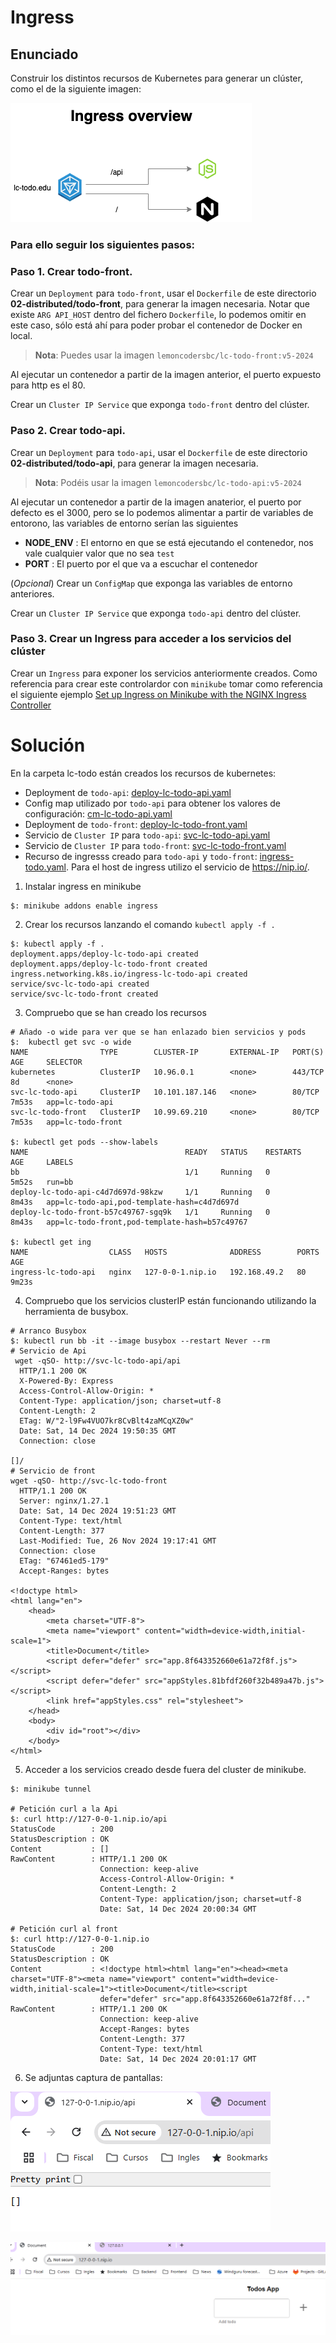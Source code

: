 # Ingress

## Enunciado

Construir los distintos recursos de Kubernetes para generar un clúster, como el de la siguiente imagen:

![distributed](./distributed.png)

### Para ello seguir los siguientes pasos:

### Paso 1. Crear todo-front.

Crear un `Deployment` para `todo-front`, usar el `Dockerfile` de este directorio **02-distributed/todo-front**, para generar la imagen necesaria. Notar que existe `ARG API_HOST` dentro del fichero `Dockerfile`, lo podemos omitir en este caso, sólo está ahí para poder probar el contenedor de Docker en local.

> **Nota**: Puedes usar la imagen `lemoncodersbc/lc-todo-front:v5-2024`

Al ejecutar un contenedor a partir de la imagen anterior, el puerto expuesto para http es el 80. 

Crear un `Cluster IP Service` que exponga `todo-front` dentro del clúster.

### Paso 2. Crear todo-api.

Crear un `Deployment` para `todo-api`, usar el `Dockerfile` de este directorio **02-distributed/todo-api**, para generar la imagen necesaria.

> **Nota**: Podéis usar la imagen `lemoncodersbc/lc-todo-api:v5-2024`

Al ejecutar un contenedor a partir de la imagen anaterior, el puerto por defecto es el 3000, pero se lo podemos alimentar a partir de  variables de entorono, las variables de entorno serían las siguientes

* **NODE_ENV** : El entorno en que se está ejecutando el contenedor, nos vale cualquier valor que no sea `test`
* **PORT** : El puerto por el que va a escuchar el contenedor

(_Opcional_) Crear un `ConfigMap` que exponga las variables de entorno anteriores. 

Crear un `Cluster IP Service` que exponga `todo-api` dentro del clúster.

### Paso 3. Crear un Ingress para acceder a los servicios del clúster

Crear un `Ingress` para exponer los servicios anteriormente creados. Como referencia para crear este controlardor con `minikube` tomar como referencia el siguiente ejemplo [Set up Ingress on Minikube with the NGINX Ingress Controller](https://kubernetes.io/docs/tasks/access-application-cluster/ingress-minikube/)


# Solución

En la carpeta lc-todo están creados los recursos de kubernetes:
 - Deployment de ``todo-api``: [deploy-lc-todo-api.yaml](./lc-todo/deploy-lc-todo-api.yaml)
 - Config map utilizado por ``todo-api`` para obtener los valores de configuración: [cm-lc-todo-api.yaml](./lc-todo/cm-lc-todo-api.yaml)
 - Deployment de ``todo-front``: [deploy-lc-todo-front.yaml](./lc-todo/deploy-lc-todo-front.yaml)
 - Servicio de ``Cluster IP`` para ``todo-api``: [svc-lc-todo-api.yaml](./lc-todo/svc-lc-todo-api.yaml)
 - Servicio de ``Cluster IP`` para ``todo-front``: [svc-lc-todo-front.yaml](./lc-todo/svc-lc-todo-front.yaml)
 - Recurso de ingresss creado para ``todo-api`` y ``todo-front``: [ingress-todo.yaml](./lc-todo/ingress-todo.yaml). Para el host de ingress utilizo el servicio de https://nip.io/.
   

1. Instalar ingress en minikube

```shell
$: minikube addons enable ingress
```
2. Crear los recursos lanzando el comando ``kubectl apply -f .``

```shell
$: kubectl apply -f .
deployment.apps/deploy-lc-todo-api created
deployment.apps/deploy-lc-todo-front created
ingress.networking.k8s.io/ingress-lc-todo-api created
service/svc-lc-todo-api created
service/svc-lc-todo-front created
```
3. Compruebo que se han creado los recursos
```shell
# Añado -o wide para ver que se han enlazado bien servicios y pods
$:  kubectl get svc -o wide
NAME                TYPE        CLUSTER-IP       EXTERNAL-IP   PORT(S)   AGE     SELECTOR
kubernetes          ClusterIP   10.96.0.1        <none>        443/TCP   8d      <none>
svc-lc-todo-api     ClusterIP   10.101.187.146   <none>        80/TCP    7m53s   app=lc-todo-api
svc-lc-todo-front   ClusterIP   10.99.69.210     <none>        80/TCP    7m53s   app=lc-todo-front

$: kubectl get pods --show-labels
NAME                                   READY   STATUS    RESTARTS   AGE     LABELS
bb                                     1/1     Running   0          5m52s   run=bb
deploy-lc-todo-api-c4d7d697d-98kzw     1/1     Running   0          8m43s   app=lc-todo-api,pod-template-hash=c4d7d697d
deploy-lc-todo-front-b57c49767-sgq9k   1/1     Running   0          8m43s   app=lc-todo-front,pod-template-hash=b57c49767

$: kubectl get ing
NAME                  CLASS   HOSTS              ADDRESS        PORTS   AGE
ingress-lc-todo-api   nginx   127-0-0-1.nip.io   192.168.49.2   80      9m23s
````

4. Compruebo que los servicios clusterIP están funcionando utilizando la herramienta de busybox.
```shell
# Arranco Busybox
$: kubectl run bb -it --image busybox --restart Never --rm
# Servicio de Api
 wget -qSO- http://svc-lc-todo-api/api
  HTTP/1.1 200 OK
  X-Powered-By: Express
  Access-Control-Allow-Origin: *
  Content-Type: application/json; charset=utf-8
  Content-Length: 2
  ETag: W/"2-l9Fw4VUO7kr8CvBlt4zaMCqXZ0w"
  Date: Sat, 14 Dec 2024 19:50:35 GMT
  Connection: close

[]/ 
# Servicio de front
wget -qSO- http://svc-lc-todo-front
  HTTP/1.1 200 OK
  Server: nginx/1.27.1
  Date: Sat, 14 Dec 2024 19:51:23 GMT
  Content-Type: text/html
  Content-Length: 377
  Last-Modified: Tue, 26 Nov 2024 19:17:41 GMT
  Connection: close
  ETag: "67461ed5-179"
  Accept-Ranges: bytes

<!doctype html>
<html lang="en">
    <head>
        <meta charset="UTF-8">
        <meta name="viewport" content="width=device-width,initial-scale=1">
        <title>Document</title>
        <script defer="defer" src="app.8f643352660e61a72f8f.js"></script>
        <script defer="defer" src="appStyles.81bfdf260f32b489a47b.js"></script>
        <link href="appStyles.css" rel="stylesheet">
    </head>
    <body>
        <div id="root"></div>
    </body>
</html>
```
5. Acceder a los servicios creado desde fuera del cluster de minikube.
```shell
$: minikube tunnel

# Petición curl a la Api
$: curl http://127-0-0-1.nip.io/api
StatusCode        : 200
StatusDescription : OK
Content           : []
RawContent        : HTTP/1.1 200 OK
                    Connection: keep-alive
                    Access-Control-Allow-Origin: *
                    Content-Length: 2
                    Content-Type: application/json; charset=utf-8
                    Date: Sat, 14 Dec 2024 20:00:34 GMT
                    
# Petición curl al front
$: curl http://127-0-0-1.nip.io
StatusCode        : 200
StatusDescription : OK
Content           : <!doctype html><html lang="en"><head><meta charset="UTF-8"><meta name="viewport" content="width=device-width,initial-scale=1"><title>Document</title><script
                    defer="defer" src="app.8f643352660e61a72f8f..."
RawContent        : HTTP/1.1 200 OK
                    Connection: keep-alive
                    Accept-Ranges: bytes
                    Content-Length: 377
                    Content-Type: text/html
                    Date: Sat, 14 Dec 2024 20:01:17 GMT

```

6. Se adjuntas captura de pantallas: 

![api](./images/api.png)

![front](./images/front.png)